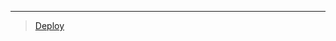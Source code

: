 
***

> [Deploy](https://dashboard.heroku.com/new?template=https://github.com/ravindu01manoj/Deploy-Sew-o)
